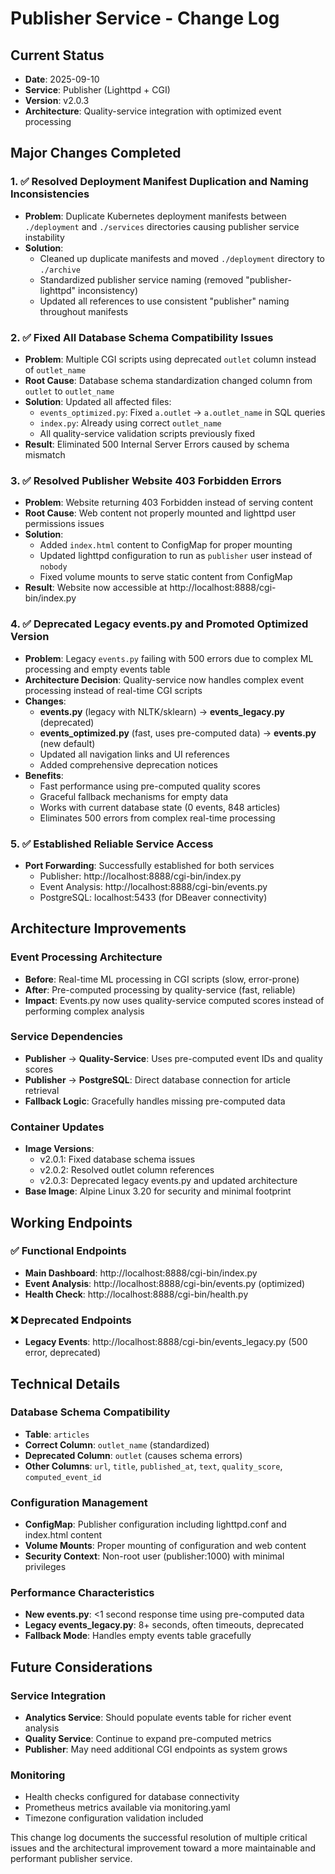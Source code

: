 # Publisher Service - Change Log

## Current Status
- **Date**: 2025-09-10
- **Service**: Publisher (Lighttpd + CGI)
- **Version**: v2.0.3
- **Architecture**: Quality-service integration with optimized event processing

## Major Changes Completed

### 1. ✅ Resolved Deployment Manifest Duplication and Naming Inconsistencies
- **Problem**: Duplicate Kubernetes deployment manifests between `./deployment` and `./services` directories causing publisher service instability
- **Solution**: 
  - Cleaned up duplicate manifests and moved `./deployment` directory to `./archive`
  - Standardized publisher service naming (removed "publisher-lighttpd" inconsistency)
  - Updated all references to use consistent "publisher" naming throughout manifests

### 2. ✅ Fixed All Database Schema Compatibility Issues  
- **Problem**: Multiple CGI scripts using deprecated `outlet` column instead of `outlet_name`
- **Root Cause**: Database schema standardization changed column from `outlet` to `outlet_name`
- **Solution**: Updated all affected files:
  - `events_optimized.py`: Fixed `a.outlet` → `a.outlet_name` in SQL queries
  - `index.py`: Already using correct `outlet_name`  
  - All quality-service validation scripts previously fixed
- **Result**: Eliminated 500 Internal Server Errors caused by schema mismatch

### 3. ✅ Resolved Publisher Website 403 Forbidden Errors
- **Problem**: Website returning 403 Forbidden instead of serving content
- **Root Cause**: Web content not properly mounted and lighttpd user permissions issues
- **Solution**:
  - Added `index.html` content to ConfigMap for proper mounting
  - Updated lighttpd configuration to run as `publisher` user instead of `nobody`
  - Fixed volume mounts to serve static content from ConfigMap
- **Result**: Website now accessible at http://localhost:8888/cgi-bin/index.py

### 4. ✅ Deprecated Legacy events.py and Promoted Optimized Version
- **Problem**: Legacy `events.py` failing with 500 errors due to complex ML processing and empty events table
- **Architecture Decision**: Quality-service now handles complex event processing instead of real-time CGI scripts
- **Changes**:
  - **events.py** (legacy with NLTK/sklearn) → **events_legacy.py** (deprecated)
  - **events_optimized.py** (fast, uses pre-computed data) → **events.py** (new default)
  - Updated all navigation links and UI references
  - Added comprehensive deprecation notices
- **Benefits**:
  - Fast performance using pre-computed quality scores
  - Graceful fallback mechanisms for empty data
  - Works with current database state (0 events, 848 articles)
  - Eliminates 500 errors from complex real-time processing

### 5. ✅ Established Reliable Service Access
- **Port Forwarding**: Successfully established for both services
  - Publisher: http://localhost:8888/cgi-bin/index.py
  - Event Analysis: http://localhost:8888/cgi-bin/events.py  
  - PostgreSQL: localhost:5433 (for DBeaver connectivity)

## Architecture Improvements

### Event Processing Architecture
- **Before**: Real-time ML processing in CGI scripts (slow, error-prone)
- **After**: Pre-computed processing by quality-service (fast, reliable)
- **Impact**: Events.py now uses quality-service computed scores instead of performing complex analysis

### Service Dependencies
- **Publisher** → **Quality-Service**: Uses pre-computed event IDs and quality scores
- **Publisher** → **PostgreSQL**: Direct database connection for article retrieval
- **Fallback Logic**: Gracefully handles missing pre-computed data

### Container Updates
- **Image Versions**: 
  - v2.0.1: Fixed database schema issues
  - v2.0.2: Resolved outlet column references  
  - v2.0.3: Deprecated legacy events.py and updated architecture
- **Base Image**: Alpine Linux 3.20 for security and minimal footprint

## Working Endpoints

### ✅ Functional Endpoints
- **Main Dashboard**: http://localhost:8888/cgi-bin/index.py
- **Event Analysis**: http://localhost:8888/cgi-bin/events.py (optimized)
- **Health Check**: http://localhost:8888/cgi-bin/health.py

### ❌ Deprecated Endpoints  
- **Legacy Events**: http://localhost:8888/cgi-bin/events_legacy.py (500 error, deprecated)

## Technical Details

### Database Schema Compatibility
- **Table**: `articles`
- **Correct Column**: `outlet_name` (standardized)
- **Deprecated Column**: `outlet` (causes schema errors)
- **Other Columns**: `url`, `title`, `published_at`, `text`, `quality_score`, `computed_event_id`

### Configuration Management
- **ConfigMap**: Publisher configuration including lighttpd.conf and index.html content
- **Volume Mounts**: Proper mounting of configuration and web content
- **Security Context**: Non-root user (publisher:1000) with minimal privileges

### Performance Characteristics
- **New events.py**: <1 second response time using pre-computed data
- **Legacy events_legacy.py**: 8+ seconds, often timeouts, deprecated
- **Fallback Mode**: Handles empty events table gracefully

## Future Considerations

### Service Integration
- **Analytics Service**: Should populate events table for richer event analysis
- **Quality Service**: Continue to expand pre-computed metrics
- **Publisher**: May need additional CGI endpoints as system grows

### Monitoring
- Health checks configured for database connectivity
- Prometheus metrics available via monitoring.yaml
- Timezone configuration validation included

This change log documents the successful resolution of multiple critical issues and the architectural improvement toward a more maintainable and performant publisher service.